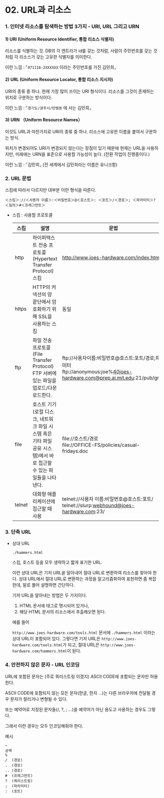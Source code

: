 # 02. URL과 리소스

### 1. 인터넷 리소스를 탐색하는 방법 3가지 - URI, URL 그리고 URN
#### 1) URI (Uniform Resource Identifier, 통합 리소스 식별자)

리소스를 식별하는 것. DB의 각 엔트리가 id를 갖는 것처럼, 사람이 주민번호를 갖는 것처럼 각 리소스가 갖는 고유한 식별자를 의미한다.

이런 느낌 : ⌜`971118-2XXXXXX` 이라는 주민번호를 가진 김민희⌟


#### 2) URL (Uniform Resource Locator, 통합 리소스 지시자)

URI의 종류 중 하나. 현재 가장 많이 쓰이는 URI 형식이다. 리소스를 그것이 존재하는 위치로 구분하는 방식이다.

이런 느낌 : ⌜`경기도/광주시/탄벌동` 에 사는 김민희⌟



#### 3) URN （Uniform Resource Names）

이것도 URL과 마찬가지로 URI의 종류 중 하나. 리소스에 고유한 이름을 붙여서 구분하는 방식.

위치가 변경되어도 URI가 변경되지 않는다는 장점이 있기 때문에 현재는 URL을 사용하지만, 미래에는 URN을 표준으로 사용할 가능성이 높다. (전환 작업이 진행중이다.)

이런 느낌 : ⌜김민희⌟ (전 세계에서 김민희라는 이름은 유니크함)



### 2. URL 문법
스킴에 따라서 다르지만 대부분 이런 형식을 따른다.
```
＜스킴＞://＜사용자 이름＞:＜비밀번호＞@＜호스트＞: ＜포트＞/＜경로＞; ＜파라미터＞?＜질의＞#＜프래그먼트＞
```

- 스킴 : 사용할 프로토콜
  
  | 스킴 | 설명 | 문법 |
  | --- | --- | --- |
  | http | 하이퍼텍스트 전송 프로토콜(Hypertext Transfer Protocol) 스킴 | http://www.joes-hardware.com/index.html |
  | https | HTTP의 커넥션의 양 끝단에서 암호화하기 위해 SSL을 사용하는 스킴 | 동일 |
  | ftp | 파일 전송 프로토콜(File Transfer Protocol) <br>FTP 서버에 있는 파일을 업로드/다운로드한다. | ftp://사용자이름:비밀번호@호스트:포트/경로;파라미터<br>ftp://anonymous:joe%40joes-hardware.com@prep.ai.mit.edu:21/pub/gnu/ |
  | file | 호스트 기기(로컬 디스크, 네트워크 파일 시스템 혹은 기타 파일 공유 시스템)에서 바로 접근할 수 있는 파일들을 나타낸다. | file://호스트/경로<br>file://OFFICE-FS/policies/casual-fridays.doc |
  | telnet | 대화형 애플리케이션에 접근할 때 사용 | telnet://사용자 이름:비밀번호@호스트:포트/<br>telnet://slurp:webhound@joes-hardware.com:23/ |

### 3. 단축 URL
- 상대 URL
  ```
  ./hammers.html
  ```
  스킴, 호스트 등을 모두 생략하고 짧게 표기한 URL.
  
  이런 상대 URL은 기저 URL을 알아내어 절대 URL로 변환하여 리소스를 찾아야 한다.
  상대 URL에서 절대 URL로 변환하는 과정을 알고리즘화하여 표현하면 좀 복잡한데, 말로 풀어 설명하면 간단하다.
  
  기저 URL을 알아내는 방법은 두 가지이다.

  1. HTML 문서에 <BASE> 태그로 명시되어 있거나, <br>
  2. 해당 HTML 문서의 리소스에서 추출해오면 된다.
    

  예를 들어
  
  `http://www.joes-hardware.com/tools.html` 문서에 `./hammers.html` 이라는 상대 URL이 포함되어 있다.
  그렇다면 기저 URL은 `http://www.joes-hardware.com/tools.html`가 되고, 절대 URL은 `http://www.joes-hardware.com/hammers.html`이 된다.


### 4. 안전하지 않은 문자 - URL 인코딩

URL에 포함된 문자는 (주로 쿼리스트링 이겠지) ASCII CODE에 포함되는 문자만 허용한다.

ASCII CODE에 포함되지 않는 모든 문자(한글, 한자 ...)는 다른 브라우저에 전달될 경우 문자가 잘리거나 변형될 수 있다.

또는 예약어로 지정된 문자들(/, ?, ; ...)을 예약어가 아닌 용도고 사용하는 경우도 그렇다.

그래서 이런 경우는 모두 인코딩해줘야 한다.

예시

```
~
공백
%
/  (경로)
.  (경로)
.. (경로)
#  (프레그먼트)
?  (쿼리스트링)
;  (파라미터)
:  (포트)
```

